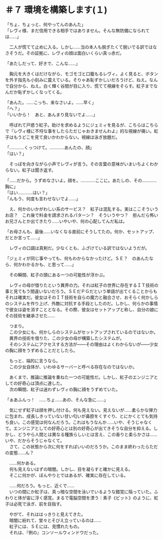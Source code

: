 # ＃７ 環境を構築します(１)

「ちょ、ちょっと、何やってんのあんた」  
「レヴィ様、まだ信用できる相手ではありません。そんな無防備になられては……」

　二人が慌てて止めに入る。しかし……当の本人も脱ぎたくて脱いでる訳ではなさそうだ。その証拠に、レヴィの顔は面白いくらい真っ赤だ。

「あたしだって、好きで、こんな……」

　胸元を大きくはだけながら、モゴモゴと口籠もるレヴィ。よく見ると、ボタンを外す指先も小刻みに震えている。そりゃあ恥ずかしいだろうけど、ねえ。なんで自分から、ねえ。白く輝く谷間が目に入り、慌てて視線をそらす。紅子までなんだか恥ずかしくなってくる。

「あんた。……こっち、来なさいよ。……早く」  
「へ？」  
「いいから！　あと、あんまり見ないでよ……」

　呼ばれて戸惑う紅子。助けを求めるようにジェミィを見るが、こちらはこちらで『レヴィ様に不埒な事をしたらただじゃおきませんわよ』的な視線が痛い。紅子はもうどこを見て良いかわからない。視線は泳ぎ放題だ。

「…………くっつけて。…………あんたの、顔」  
「はい？」

　そっぽを向きながら小声でレヴィが言う。その言葉の意味がいまいちよくわからない。紅子は聞き返す。

「……だから。うずめなさいよ。顔を。…………ここに。あたしの、その…………胸に」  
「はい…………はい？」  
「んもう、何度も言わせないでよ……」

　え、何かのいかがわしい系のサービス？　紅子は混乱する。実はここそういうお店？　これ後で料金を請求されるパターン？　そういうやつ？　拒んだら怖いお兄さんとか出てきたり……いやいや、何の心配してんだ私は。

「お母さんも、最後……いなくなる直前にそうしてたの。何か、セットアップ、だとか言って……」

　レヴィの口調は真剣だ。少なくとも、ふざけている訳ではないようだが。

「ジェミィが同じ事やっても、何もわからなかったけど。ＳＥ？　のあんたなら、何かわかるかも、と思って……」

　その瞬間、紅子の頭にある一つの可能性が浮かぶ。

　レヴィの母が借りたという異界の力。それは紅子の世界に存在するＩＴ技術の事と見てもう間違いないだろう。ＳＥだＰＧだという単語が出てくることからもそれは確実だ。彼女はそのＩＴ技術を自らの魔力と融合させ、おそらく何かしらのシステムを作り上げ、外敵に対抗する手段としたのだ。しかし、何らかの事情で彼女は姿を消すこととなる。その際、彼女はセットアップと称し、自分の娘にその技術を継承させた……

　つまり。  
　この少女にも、何かしらのシステムがセットアップされているのではないか。  
　異界の技術を借りた、この少女の母が構築したシステムが。  
　そのシステムにアクセスする方法が――その理由はよくわからないが――少女の胸に顔をうずめることだとしたら。

　もっと、端的に言うなら。  
　この少女自体が、いわゆるサーバーと呼べる存在なのではないか。

　あくまで、推論に推論を重ねた一つの可能性だ。しかし、紅子のエンジニアとしての好奇心は頂点に達した。  
　次の瞬間、紅子は迷わずレヴィの胸に顔をうずめていた。

「ぁあふんっ！　……ちょ……あの、そんな急に……」

　気にせず紅子は顔を押し付ける。何も見えない。見えないが……柔らかな弾力に包まれ、成長しきっていない甘い匂いが鼻腔をくすぐり、とにかくとても気持ち良い。この感覚は何なんだろう。これはもうなんか……いや、そうじゃなくて。エンジニアとしての好奇心とは別の好奇心が出てきそうな自分を抑える。しかし、どうやら人間とは異なる種族らしいとは言え、この香りと柔らかさは……いや、だからそうじゃなくて。  
　さて、この状態から次に何をすればいいのだろうか。このまま終わったらただの変態……ん？

　……何かある。  
　何も見えないはずの暗闇。しかし、目を凝らすと確かに見える。  
　そこに何かが、ぼんやりとではあるが、確実に存在している。

　……何だろう。もっと、近くで……  
　いつの間にか紅子は、真っ暗な空間を泳いでいるような錯覚に陥っていた。ふわりと体が宙に浮く感覚。まるで電脳空間を漂う｜素子《ビット》のように、紅子は必死で泳ぎ、前を目指す。

　やがて、それははっきりと見えてきた。  
　暗闇に紛れて、堂々とそびえ立っているのは……  
　紅子には、ＳＥには、見慣れたもの。  
　それは、『例の』コンソールウィンドウだった。
